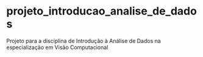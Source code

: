 # projeto_introducao_analise_de_dados
Projeto para a disciplina de Introdução à Análise de Dados na especialização em Visão Computacional

